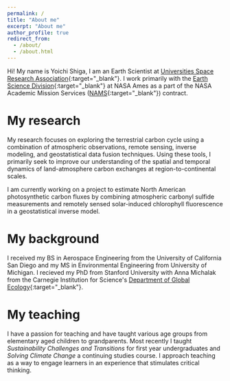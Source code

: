 ```yaml
---
permalink: /
title: "About me"
excerpt: "About me"
author_profile: true
redirect_from: 
  - /about/
  - /about.html
---
```


Hi! My name is Yoichi Shiga, I am an Earth Scientist at [Universities Space Research Association](https://www.usra.edu/){:target="_blank"}. I work primarily with the [Earth Science Division](https://www.nasa.gov/centers/ames/earthscience){:target="_blank"} at NASA Ames as a part of the NASA Academic Mission Services ([NAMS](https://nams.usra.edu/){:target="_blank"}) contract.

My research
======
My research focuses on exploring the terrestrial carbon cycle using a combination of atmospheric observations, remote sensing, inverse modeling, and geostatistical data fusion techniques. Using these tools, I primarily seek to improve our understanding of the spatial and temporal dynamics of land-atmosphere carbon exchanges at region-to-continental scales. 

I am currently working on a project to estimate North American photosynthetic carbon fluxes by combining atmospheric carbonyl sulfide measurements and remotely sensed solar-induced chlorophyll fluorescence in a geostatistical inverse model.

My background
======
I received my BS in Aerospace Engineering from the University of California San Diego and my MS in Environmental Engineering from University of Michigan. I recieved my PhD from Stanford University with Anna Michalak from the Carnegie Institution for Science's [Department of Global Ecology](https://dge.carnegiescience.edu/){:target="_blank"}.

My teaching
======
I have a passion for teaching and have taught various age groups from elementary aged children to grandparents. Most recently I taught _Sustainability Challenges and Transitions_ for first year undergraduates and _Solving Climate Change_ a continuing studies course. I approach teaching as a way to engage learners in an experience that stimulates critical thinking.


